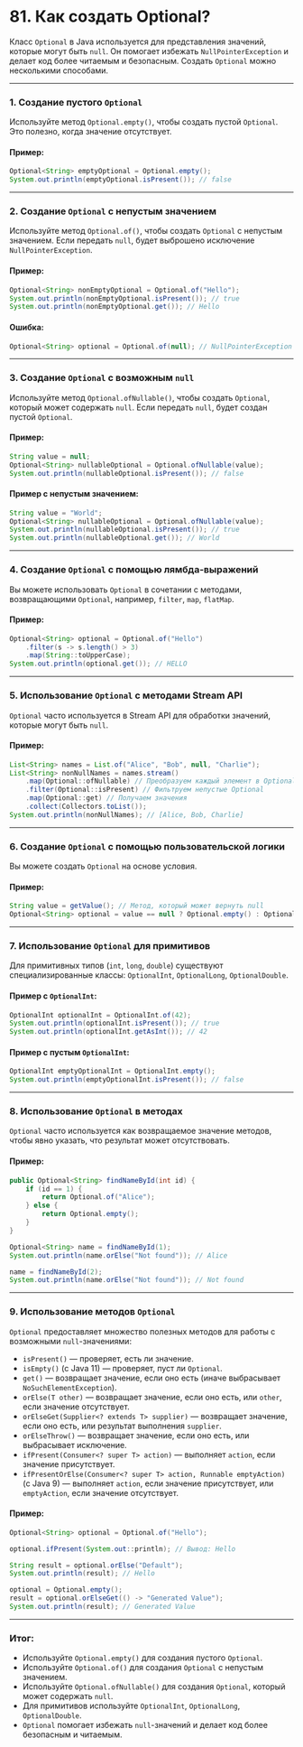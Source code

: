 # 81. Как создать Optional?

Класс `Optional` в Java используется для представления значений, которые могут быть `null`. Он помогает избежать `NullPointerException` и делает код более читаемым и безопасным. Создать `Optional` можно несколькими способами.

---

### 1. **Создание пустого `Optional`**
Используйте метод `Optional.empty()`, чтобы создать пустой `Optional`. Это полезно, когда значение отсутствует.

#### Пример:
```java
Optional<String> emptyOptional = Optional.empty();
System.out.println(emptyOptional.isPresent()); // false
```

---

### 2. **Создание `Optional` с непустым значением**
Используйте метод `Optional.of()`, чтобы создать `Optional` с непустым значением. Если передать `null`, будет выброшено исключение `NullPointerException`.

#### Пример:
```java
Optional<String> nonEmptyOptional = Optional.of("Hello");
System.out.println(nonEmptyOptional.isPresent()); // true
System.out.println(nonEmptyOptional.get()); // Hello
```

#### Ошибка:
```java
Optional<String> optional = Optional.of(null); // NullPointerException
```

---

### 3. **Создание `Optional` с возможным `null`**
Используйте метод `Optional.ofNullable()`, чтобы создать `Optional`, который может содержать `null`. Если передать `null`, будет создан пустой `Optional`.

#### Пример:
```java
String value = null;
Optional<String> nullableOptional = Optional.ofNullable(value);
System.out.println(nullableOptional.isPresent()); // false
```

#### Пример с непустым значением:
```java
String value = "World";
Optional<String> nullableOptional = Optional.ofNullable(value);
System.out.println(nullableOptional.isPresent()); // true
System.out.println(nullableOptional.get()); // World
```

---

### 4. **Создание `Optional` с помощью лямбда-выражений**
Вы можете использовать `Optional` в сочетании с методами, возвращающими `Optional`, например, `filter`, `map`, `flatMap`.

#### Пример:
```java
Optional<String> optional = Optional.of("Hello")
    .filter(s -> s.length() > 3)
    .map(String::toUpperCase);
System.out.println(optional.get()); // HELLO
```

---

### 5. **Использование `Optional` с методами Stream API**
`Optional` часто используется в Stream API для обработки значений, которые могут быть `null`.

#### Пример:
```java
List<String> names = List.of("Alice", "Bob", null, "Charlie");
List<String> nonNullNames = names.stream()
    .map(Optional::ofNullable) // Преобразуем каждый элемент в Optional
    .filter(Optional::isPresent) // Фильтруем непустые Optional
    .map(Optional::get) // Получаем значения
    .collect(Collectors.toList());
System.out.println(nonNullNames); // [Alice, Bob, Charlie]
```

---

### 6. **Создание `Optional` с помощью пользовательской логики**
Вы можете создать `Optional` на основе условия.

#### Пример:
```java
String value = getValue(); // Метод, который может вернуть null
Optional<String> optional = value == null ? Optional.empty() : Optional.of(value);
```

---

### 7. **Использование `Optional` для примитивов**
Для примитивных типов (`int`, `long`, `double`) существуют специализированные классы: `OptionalInt`, `OptionalLong`, `OptionalDouble`.

#### Пример с `OptionalInt`:
```java
OptionalInt optionalInt = OptionalInt.of(42);
System.out.println(optionalInt.isPresent()); // true
System.out.println(optionalInt.getAsInt()); // 42
```

#### Пример с пустым `OptionalInt`:
```java
OptionalInt emptyOptionalInt = OptionalInt.empty();
System.out.println(emptyOptionalInt.isPresent()); // false
```

---

### 8. **Использование `Optional` в методах**
`Optional` часто используется как возвращаемое значение методов, чтобы явно указать, что результат может отсутствовать.

#### Пример:
```java
public Optional<String> findNameById(int id) {
    if (id == 1) {
        return Optional.of("Alice");
    } else {
        return Optional.empty();
    }
}

Optional<String> name = findNameById(1);
System.out.println(name.orElse("Not found")); // Alice

name = findNameById(2);
System.out.println(name.orElse("Not found")); // Not found
```

---

### 9. **Использование методов `Optional`**
`Optional` предоставляет множество полезных методов для работы с возможными `null`-значениями:
- `isPresent()` — проверяет, есть ли значение.
- `isEmpty()` (с Java 11) — проверяет, пуст ли `Optional`.
- `get()` — возвращает значение, если оно есть (иначе выбрасывает `NoSuchElementException`).
- `orElse(T other)` — возвращает значение, если оно есть, или `other`, если значение отсутствует.
- `orElseGet(Supplier<? extends T> supplier)` — возвращает значение, если оно есть, или результат выполнения `supplier`.
- `orElseThrow()` — возвращает значение, если оно есть, или выбрасывает исключение.
- `ifPresent(Consumer<? super T> action)` — выполняет `action`, если значение присутствует.
- `ifPresentOrElse(Consumer<? super T> action, Runnable emptyAction)` (с Java 9) — выполняет `action`, если значение присутствует, или `emptyAction`, если значение отсутствует.

#### Пример:
```java
Optional<String> optional = Optional.of("Hello");

optional.ifPresent(System.out::println); // Вывод: Hello

String result = optional.orElse("Default");
System.out.println(result); // Hello

optional = Optional.empty();
result = optional.orElseGet(() -> "Generated Value");
System.out.println(result); // Generated Value
```

---

### Итог:
- Используйте `Optional.empty()` для создания пустого `Optional`.
- Используйте `Optional.of()` для создания `Optional` с непустым значением.
- Используйте `Optional.ofNullable()` для создания `Optional`, который может содержать `null`.
- Для примитивов используйте `OptionalInt`, `OptionalLong`, `OptionalDouble`.
- `Optional` помогает избежать `null`-значений и делает код более безопасным и читаемым.
